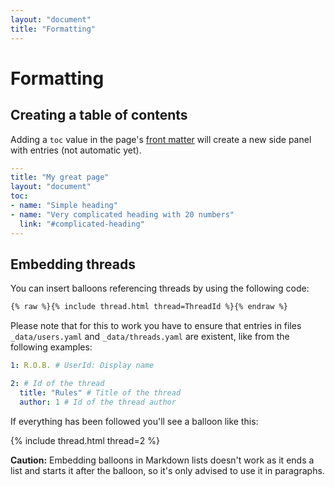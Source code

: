 ```yaml
---
layout: "document"
title: "Formatting"
---
```


# Formatting

## Creating a table of contents

Adding a `toc` value in the page's [front matter](https://jekyllrb.com/docs/front-matter/) will create a new side panel with entries (not automatic yet).

```yaml
---
title: "My great page"
layout: "document"
toc:
- name: "Simple heading"
- name: "Very complicated heading with 20 numbers"
  link: "#complicated-heading"
---
```

## Embedding threads

You can insert balloons referencing threads by using the following code:

```html
{% raw %}{% include thread.html thread=ThreadId %}{% endraw %}
```

Please note that for this to work you have to ensure that entries in files `_data/users.yaml` and `_data/threads.yaml` are existent, like from the following examples:

```yaml
1: R.O.B. # UserId: Display name
```

```yaml
2: # Id of the thread
  title: "Rules" # Title of the thread
  author: 1 # Id of the thread author
```

If everything has been followed you'll see a balloon like this:

{% include thread.html thread=2 %}

**Caution:** Embedding balloons in Markdown lists doesn't work as it ends a list and starts it after the balloon, so it's only advised to use it in paragraphs.